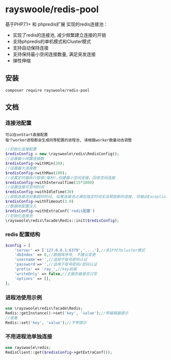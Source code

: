 # rayswoole/redis-pool

基于PHP7.1+ 和 phpredis扩展 实现的redis连接池：

* 实现了redis的连接池, 减少频繁建立连接的开销
* 支持phpredis的单机模式和Cluster模式
* 支持自动保持连接
* 支持保持最小空闲连接数量, 满足突发连接
* 弹性伸缩

## 安装
~~~
composer require rayswoole/redis-pool
~~~

## 文档

### 连接池配置
~~~
可以在onStart直接配置
每个worker进程都会生成同等配置的进程池, 请根据worker数量动态调整
~~~

```php
//初始化连接配置
$redisConfig = new \rayswoole\redis\RedisConfig();
//设置最小闲置连接数
$redisConfig->withMin(20);
//设置最大连接数
$redisConfig->withMax(100);
//设置定时器执行频率(毫秒),创建最小空间连接、回收空闲连接
$redisConfig->withIntervalTime(15*1000)
//设置连接可空闲时间
$redisConfig->withIdleTime(30)
//获取连接池对象超时时间, 如果连接池占满在指定时间无法释放新的连接, 将输出Exception, 需要自行捕获
$redisConfig->withTimeout(3.0)
//数据库配置注入
$redisConfig->withExtraConf('redis配置')
//初始化连接池
\rayswoole\redis\facade\Redis::init($redisConfig);
```

### redis 配置结构
```php
$config = [
    'server' => ['127.0.0.1:6379','....'],//多IP时为cluster模式
    'dbIndex' => 0,//数据库序号, 不建议变更
    'username'=>'',//适用于账号密码认证
    'password'=>'',//适用于账号密码/密码认证
    'prefix' => 'ray_',//key前缀
    'writeOnly' => false,//主服务器是否只写
    'options' => [],
];
```

### 进程池使用示例
```php
use \rayswoole\redis\facade\Redis;
Redis::getInstance()->set('key', 'value');//带编辑器提示
//或者
Redis::set('key', 'value');//不带提示

```

### 不用进程池单独连接
```php
use rayswoole\redis;
RedisClient::get($redisConfig->getExtraConf());
```

